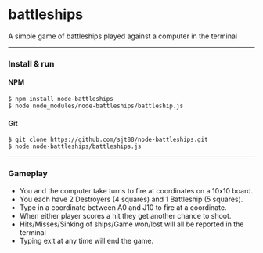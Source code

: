 # battleships

A simple game of battleships played against a computer in the terminal

*****
### Install & run


#### NPM

```
$ npm install node-battleships 
$ node node_modules/node-battleships/battleship.js
```

#### Git
```
$ git clone https://github.com/sjt88/node-battleships.git
$ node node-battleships/battleships.js
```

*****
### Gameplay

- You and the computer take turns to fire at coordinates on a 10x10 board.
- You each have 2 Destroyers (4 squares) and 1 Battleship (5 squares).
- Type in a coordinate between A0 and J10 to fire at a coordinate.
- When either player scores a hit they get another chance to shoot.
- Hits/Misses/Sinking of ships/Game won/lost will all be reported in the terminal
- Typing exit at any time will end the game.
